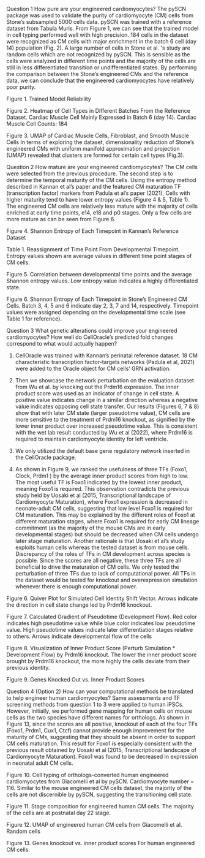 Question 1 How pure are your engineered cardiomyocytes?
The pySCN package was used to validate the purity of cardiomyocyte (CM) cells from Stone’s subsampled 5000 cells data. pySCN was trained with a reference dataset from Tabula Muris. 
From Figure 1, we can see that the trained model in cell typing performed well with high precision. 184 cells in the dataset were recognized as CM cells with major enrichment in the batch 6 cell (day 14) population (Fig. 2). A large number of cells in Stone et al. 's study are random cells which are not recognized by pySCN. This is sensible as the cells were analyzed in different time points and the majority of the cells are still in less differentiated transition or undifferentiated states. By performing the comparison between the Stone’s engineered CMs and the reference data, we can conclude that the engineered cardiomyocytes have relatively poor purity. 


Figure 1. Trained Model Reliability


Figure 2. Heatmap of Cell Types in Different Batches From the Reference Dataset. Cardiac Muscle Cell Mainly Expressed in Batch 6 (day 14). Cardiac Muscle Cell Counts: 184

Figure 3. UMAP of Cardiac Muscle Cells, Fibroblast, and Smooth Muscle Cells
	In terms of exploring the dataset, dimensionality reduction of Stone’s engineered CMs with uniform manifold approximation and projection (UMAP) revealed that clusters are formed for certain cell types (Fig.3). 

Question 2 How mature are your engineered cardiomyocytes?
The CM cells were selected from the previous procedure. The second step is to determine the temporal maturity of the CM cells. Using the entropy method described in Kannan et al’s paper and the featured CM maturation TF (transcription factor) markers from Padula et al’s paper (2021), 
Cells with higher maturity tend to have lower entropy values (Figure 4 & 5, Table 1). The engineered CM cells are relatively less mature with the majority of cells enriched at early time points, e14, e18 and p0 stages. Only a few cells are more mature as can be seen from Figure 6. 


Figure 4. Shannon Entropy of Each Timepoint in Kannan’s Reference Dataset


Table 1. Reassignment of Time Point From Developmental Timepoint. Entropy values shown are average values in different time point stages of CM cells.


Figure 5. Correlation between developmental time points and the average Shannon entropy values. Low entropy value indicates a highly differentiated state. 


Figure 6. Shannon Entropy of Each Timepoint in Stone’s Engineered CM Cells. Batch 3, 4, 5 and 6 indicate day 2, 3, 7 and 14, respectively. Timepoint values were assigned depending on the developmental time scale (see Table 1 for reference).

Question 3 What genetic alterations could improve your engineered cardiomyocytes? How well do CellOracle’s predicted fold changes correspond to what would actually happen? 
1) CellOracle was trained with Kannan’s perinatal reference dataset. 18 CM characteristic transcription factor-targets networks (Padula et al, 2021) were added to the Oracle object for CM cells’ GRN activation.

2) Then we showcase the network perturbation on the evaluation dataset from Wu et al. by knocking out the Prdm16 expression. The inner product score was used as an indicator of change in cell state. A positive value indicates change in a similar direction whereas a negative value indicates opposing cell state transfer. Our results (Figures 6, 7 & 8) show that with later CM state (larger pseudotime value), CM cells are more sensitive to the treatment of Prdm16 knockout, as signified by the lower inner product over increased pseudotime value. This is consistent with the wet lab result conducted by Wu et al (2022), where Prdm16 is required to maintain cardiomyocyte identity for left ventricle. 

3) We only utilized the default base gene regulatory network inserted in the CellOracle package.

4) As shown in Figure 9, we ranked the usefulness of three TFs (Foxo1, Clock, Prdm1
) by the average inner product scores from high to low. The most useful TF is Foxo1 indicated by the lowest inner product, meaning Foxo1 is required. This observation contradicts the previous study held by Uosaki et al (2015, Transcriptional landscape of Cardiomyocyte Maturation), where Foxo1 expression is decreased in neonate-adult CM cells, suggesting that low level Foxo1 is required for CM maturation. This may be explained by the different roles of Foxo1 at different maturation stages, where Foxo1 is required for early CM lineage commitment (as the majority of the mouse CMs are in early developmental stages) but should be decreased when CM cells undergo later stage maturation. Another rationale is that Uosaki et al’s study exploits human cells whereas the tested dataset is from mouse cells. Discrepancy of the roles of TFs in CM development across species is possible. Since the scores are all negative, these three TFs are all beneficial to drive the maturation of CM cells. We only tested the perturbation of three TFs due to lack of computational power. All TFs in the dataset would be tested for knockout and overexpression simulation whenever there is enough computational power.

Figure 6. Quiver Plot for Simulated Cell Identity Shift Vector. Arrows indicate the direction in cell state change led by Prdm16 knockout.

Figure 7. Calculated Gradient of Pseudotime (Development Flow). Red color indicates high pseudotime value while blue color indicates low pseudotime value. High pseudotime values indicate later differentiation stages relative to others. Arrows indicate developmental flow of the cells

Figure 8. Visualization of Inner Product Score (Perturb Simulation * Development Flow) by Prdm16 knockout. The lower the inner product score brought by Prdm16 knockout, the more highly the cells deviate from their previous identity.

Figure 9. Genes Knocked Out vs. Inner Product Scores

Question 4 (Option 2) How can your computational methods be translated to help engineer human cardiomyocytes?
	Same assessments and TF screening methods from question 1 to 3 were applied to human iPSCs. However, initially, we performed gene mapping for human cells on mouse cells as the two species have different names for orthologs. 
As shown in Figure 13, since the scores are all positive, knockout of each of the four TFs (Foxo1, Prdm1, Cux1, Ctcf) cannot provide enough improvement for the maturity of CMs, suggesting that they should be absent in order to support CM cells maturation. This result for Foxo1 is especially consistent with the previous result obtained by Uosaki et al (2015, Transcriptional landscape of Cardiomyocyte Maturation). Foxo1 was found to be decreased in expression in neonatal adult CM cells.


Figure 10. Cell typing of orthologs-converted human engineered cardiomyocytes from Giacomelli et al by pySCN. Cardiomyocyte number = 116. Similar to the mouse engineered CM cells dataset, the majority of the cells are not discernible by pySCN, suggesting the transitioning cell state.

Figure 11. Stage composition for engineered human CM cells. The majority of the cells are at postnatal day 22 stage.



Figure 12. UMAP of engineered human CM cells from Giacomelli et al. Random cells 


Figure 13. Genes knockout vs. inner product scores For human engineered CM cells.
